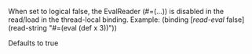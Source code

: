   When set to logical false, the EvalReader (#=(...)) is disabled in the 
  read/load in the thread-local binding.
  Example: (binding [*read-eval* false] (read-string "#=(eval (def x 3))"))

  Defaults to true